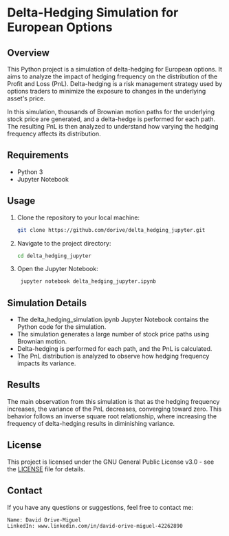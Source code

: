 # Delta-Hedging Simulation for European Options

## Overview

This Python project is a simulation of delta-hedging for European options. It aims to analyze the impact of hedging frequency on the distribution of the Profit and Loss (PnL). Delta-hedging is a risk management strategy used by options traders to minimize the exposure to changes in the underlying asset's price.

In this simulation, thousands of Brownian motion paths for the underlying stock price are generated, and a delta-hedge is performed for each path. The resulting PnL is then analyzed to understand how varying the hedging frequency affects its distribution.

## Requirements

- Python 3
- Jupyter Notebook

## Usage

1. Clone the repository to your local machine:

   ```bash
   git clone https://github.com/dorive/delta_hedging_jupyter.git

2. Navigate to the project directory:

   ```bash
   cd delta_hedging_jupyter

3. Open the Jupyter Notebook:

   ```bash
    jupyter notebook delta_hedging_jupyter.ipynb

## Simulation Details

- The delta_hedging_simulation.ipynb Jupyter Notebook contains the Python code for the simulation.
- The simulation generates a large number of stock price paths using Brownian motion.
- Delta-hedging is performed for each path, and the PnL is calculated.
- The PnL distribution is analyzed to observe how hedging frequency impacts its variance.

## Results

The main observation from this simulation is that as the hedging frequency increases, the variance of the PnL decreases, converging toward zero. This behavior follows an inverse square root relationship, where increasing the frequency of delta-hedging results in diminishing variance.

## License

This project is licensed under the GNU General Public License v3.0 - see the [LICENSE](LICENSE) file for details.

## Contact

If you have any questions or suggestions, feel free to contact me:

    Name: David Orive-Miguel
    LinkedIn: www.linkedin.com/in/david-orive-miguel-42262890
